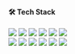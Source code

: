 #### 🛠 Tech Stack
<p align="left">
<!--   <a><img src="https://img.shields.io/badge/-C++-05122A?style=flat&logo=c%2B%2B"/></a> -->
  <a><img src="https://img.shields.io/badge/-Golang-05122A?style=flat&logo=go"/></a>
  <a><img src="https://img.shields.io/badge/-JavaScript-05122A?style=flat&logo=javascript"/></a>
  <a><img src="https://img.shields.io/badge/-Postgres-05122A?style=flat&logo=postgresql"/></a>
  <a><img src="https://img.shields.io/badge/-React-05122A?style=flat&logo=react"/></a>
  <a><img src="https://img.shields.io/badge/-Vue-05122A?style=flat&logo=vue.js"/></a>
  <a><img src="https://img.shields.io/badge/-AWS-05122A?style=flat&logo=amazonwebservices"/></a>
  <br/>
  <a><img src="https://img.shields.io/badge/-GCP-05122A?style=flat&logo=googlecloud"/></a>
  <a><img src="https://img.shields.io/badge/-Node.js-05122A?style=flat&logo=node.js"/></a>
  <a><img src="https://img.shields.io/badge/-MongoDB-05122A?style=flat&logo=mongodb"/></a>
  <a><img src="https://img.shields.io/badge/-Docker-05122A?style=flat&logo=docker"/></a>
  <a><img src="https://img.shields.io/badge/-Next.js-05122A?style=flat&logo=next.js"/></a>
  <a><img src="https://img.shields.io/badge/-Nuxt-05122A?style=flat&logo=nuxt"/></a>
<!--   <a><img src="https://img.shields.io/badge/-Redis-05122A?style=flat&logo=redis"/></a> -->
<!--   <a><img src="https://img.shields.io/badge/-Express.js-05122A?style=flat&logo=express"/></a> -->
</p>
